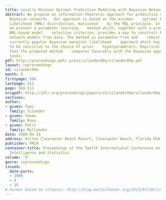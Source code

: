 ```yaml
---
title: Locally Minimax Optimal Predictive Modeling with Bayesian Networks
abstract: We propose an information-theoretic approach for predictive modeling    with
  Bayesian networks.  Our approach is based on the minimax    optimal Normalized Maximum
  Likelihood (NML) distribution, motivated    by the MDL principle. In particular,
  we present a parameter learning    method which, together with a previously introduced
  NML-based model    selection criterion, provides a way to construct highly predictive    Bayesian
  network models from data. The method is parameter-free and    robust, unlike the
  currently popular Bayesian marginal likelihood    approach which has been shown
  to be sensitive to the choice of prior    hyperparameters. Empirical tests show
  that the proposed method    compares favorably with the Bayesian approach in predictive
  tasks.
pdf: http://proceedings.pmlr.press/silander09a/silander09a.pdf
layout: inproceedings
id: silander09a
month: 0
firstpage: 504
lastpage: 511
page: 504-511
origpdf: http://jmlr.org/proceedings/papers/v5/silander09a/silander09a.pdf
sections: 
author:
- given: Tomi
  family: Silander
- given: Teemu
  family: Roos
- given: Petri
  family: Myllymaki
date: 2009-04-15
address: Hilton Clearwater Beach Resort, Clearwater Beach, Florida USA
publisher: PMLR
container-title: Proceedings of the Twelth International Conference on Artificial
  Intelligence and Statistics
volume: '5'
genre: inproceedings
issued:
  date-parts:
  - 2009
  - 4
  - 15
# Format based on citeproc: http://blog.martinfenner.org/2013/07/30/citeproc-yaml-for-bibliographies/
---
```

